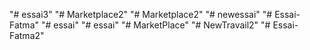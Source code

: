 "# essai3" 
"# Marketplace2" 
"# Marketplace2" 
"# newessai" 
"# Essai-Fatma" 
"# essai" 
"# essai" 
"# MarketPlace" 
"# NewTravail2" 
"# Essai-Fatma2" 
